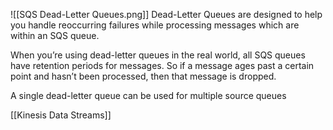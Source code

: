 ![[SQS Dead-Letter Queues.png]]
Dead-Letter Queues are designed to help you handle reoccurring failures while processing messages which are within an SQS queue.

When you’re using dead-letter queues in the real world, all SQS queues have retention periods for messages. So if a message ages past a certain point and hasn’t been processed, then that message is dropped.

A single dead-letter queue can be used for multiple source queues

[[Kinesis Data Streams]]